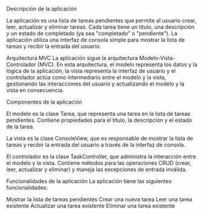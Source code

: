 Descripción de la aplicación

La aplicación es una lista de tareas pendientes que permite al usuario crear, leer, actualizar y eliminar tareas. Cada tarea tiene un título, una descripción y un estado de completado (ya sea "completado" o "pendiente"). La aplicación utiliza una interfaz de consola simple para mostrar la lista de tareas y recibir la entrada del usuario.

Arquitectura MVC
La aplicación sigue la arquitectura Modelo-Vista-Controlador (MVC). En esta arquitectura, el modelo representa los datos y la lógica de la aplicación, la vista representa la interfaz de usuario y el controlador actúa como intermediario entre el modelo y la vista, gestionando las interacciones del usuario y actualizando el modelo y la vista en consecuencia.

Componentes de la aplicación

El modelo es la clase Tarea, que representa una tarea en la lista de tareas pendientes. Contiene propiedades para el título, la descripción y el estado de la tarea.

La vista es la clase ConsoleView, que es responsable de mostrar la lista de tareas y recibir la entrada del usuario a través de la interfaz de consola.

El controlador es la clase TaskController, que administra la interacción entre el modelo y la vista. Contiene métodos para las operaciones CRUD (crear, leer, actualizar y eliminar) y maneja las excepciones de entrada inválida.

Funcionalidades de la aplicación
La aplicación tiene las siguientes funcionalidades:

Mostrar la lista de tareas pendientes
Crear una nueva tarea
Leer una tarea existente
Actualizar una tarea existente
Eliminar una tarea existente
